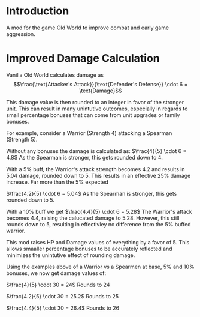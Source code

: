 # Introduction
A mod for the game Old World to improve combat and early game aggression.

# Improved Damage Calculation
Vanilla Old World calculates damage as $$\frac{\text{Attacker's Attack}}{\text{Defender's Defense}} \cdot 6 = \text{Damage}$$ 

This damage value is then rounded to an integer in favor of the stronger unit. This can result in many unintutive outcomes, especially in regards to small percentage bonuses that can come from unit upgrades or family bonuses. 

For example, consider a Warrior (Strength 4) attacking a Spearman (Strength 5). 

Without any bonuses the damage is calculated as: $\frac{4}{5} \cdot 6 = 4.8$ As the Spearman is stronger, this gets rounded down to 4. 

With a 5% buff, the Warrior's attack strength becomes 4.2 and results in 5.04 damage, rounded down to 5. This results in an effective 25% damage increase. Far more than the 5% expected

$\frac{4.2}{5} \cdot 6 = 5.04$ As the Spearman is stronger, this gets rounded down to 5. 

With a 10% buff we get $\frac{4.4}{5} \cdot 6 = 5.28$ The Warrior's attack becomes 4.4, raising the calucated damage to 5.28. However, this still rounds down to 5, resulting in effectivley no difference from the 5% buffed warrior. 


This mod raises HP and Damage values of everything by a favor of 5. This allows smaaller percentage bonuses to be accurately reflected and minimizes the unintutive effect of rounding damage. 

Using the examples above of a Warrior vs a Spearmen at base, 5% and 10% bonuses, we now get damage values of:

$\frac{4}{5} \cdot 30 = 24$ Rounds to 24

$\frac{4.2}{5} \cdot 30 = 25.2$ Rounds to 25

$\frac{4.4}{5} \cdot 30 = 26.4$ Rounds to 26
